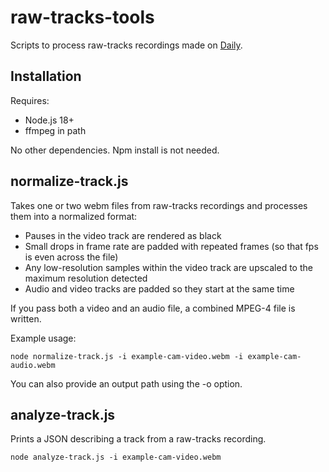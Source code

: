 # raw-tracks-tools

Scripts to process raw-tracks recordings made on [Daily](https://daily.co).

## Installation

Requires:

- Node.js 18+
- ffmpeg in path

No other dependencies. Npm install is not needed.

## normalize-track.js

Takes one or two webm files from raw-tracks recordings and processes them into a normalized format:

- Pauses in the video track are rendered as black
- Small drops in frame rate are padded with repeated frames (so that fps is even across the file)
- Any low-resolution samples within the video track are upscaled to the maximum resolution detected
- Audio and video tracks are padded so they start at the same time

If you pass both a video and an audio file, a combined MPEG-4 file is written.

Example usage:

```
node normalize-track.js -i example-cam-video.webm -i example-cam-audio.webm
```

You can also provide an output path using the -o option.

## analyze-track.js

Prints a JSON describing a track from a raw-tracks recording.

```
node analyze-track.js -i example-cam-video.webm
```
